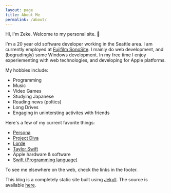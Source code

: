 ```yaml
---
layout: page
title: About Me
permalink: /about/
---
```


Hi, I'm Zeke. Welcome to my personal site. 👋

I'm a 20 year old software developer working in the Seattle area. I am currently employed at [Fujifilm SonoSite](https://sonosite.com). I mainly do web development, and (begrudingly) some Windows development. In my free time I enjoy experiementing with web technologies, and developing for Apple platforms.

My hobbies include:
+ Programming
+ Music
+ Video Games
+ Studying Japanese
+ Reading news (poltics)
+ Long Drives
+ Engaging in unintersting activites with friends


Here's a few of my current favorite things:
+ [Persona](https://en.wikipedia.org/wiki/Persona_(series))
+ [Project Diva](https://en.wikipedia.org/wiki/Hatsune_Miku:_Project_DIVA)
+ [Lorde](https://en.wikipedia.org/wiki/Lorde)
+ [Taylor Swift](https://en.wikipedia.org/wiki/Taylor_Swift)
+ Apple hardware & software
+ [Swift (Programming language)](https://swift.org)

To see me elsewhere on the web, check the links in the footer.

This blog is a completely static site built using [Jekyll](https://jekyllrb.com). The source is available [here](https://github.com/zekesnider).